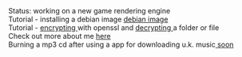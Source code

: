 <DOCTYPE html>
<html>
Status: working on a new game rendering engine 
 
  <div>
    Tutorial - installing a debian image <a href="https://drspineci.github.io/install-debian.text" > debian image </a>
  </div>
  
   <div>
    Tutorial -  <a href="https://drspineci.github.io/encrypt2-0.sh" > encrypting </a> with openssl and  <a href="https://drspineci.github.io/decrypt2-0.sh" > decrypting </a> a folder or file 
  </div>
   <div>
Check out more about me <a href="https://drspineci.github.io/cv.spineci-PDL.txt" > here</a>
  </div>
  <div>
Burning a mp3 cd after using a app for downloading u.k. music<a href="https://drspineci.github.io" > soon </a>
  </div>
  </html>
